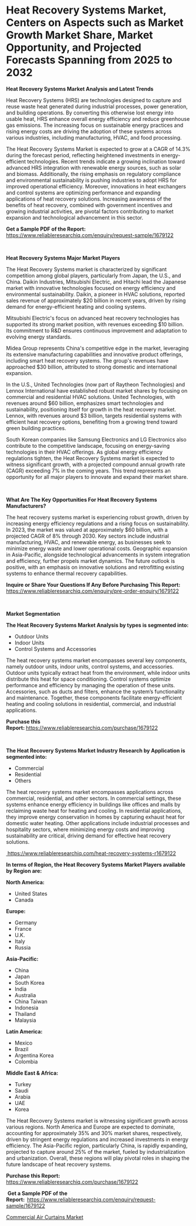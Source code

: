 <p><h1>Heat Recovery Systems Market, Centers on Aspects such as Market Growth Market Share, Market Opportunity, and Projected Forecasts Spanning from 2025 to 2032</h1></p><p><strong>Heat Recovery Systems Market Analysis and Latest Trends</strong></p>
<p><p>Heat Recovery Systems (HRS) are technologies designed to capture and reuse waste heat generated during industrial processes, power generation, and building operations. By converting this otherwise lost energy into usable heat, HRS enhance overall energy efficiency and reduce greenhouse gas emissions. The increasing focus on sustainable energy practices and rising energy costs are driving the adoption of these systems across various industries, including manufacturing, HVAC, and food processing.</p><p>The Heat Recovery Systems Market is expected to grow at a CAGR of 14.3% during the forecast period, reflecting heightened investments in energy-efficient technologies. Recent trends indicate a growing inclination toward advanced HRS integration with renewable energy sources, such as solar and biomass. Additionally, the rising emphasis on regulatory compliance and environmental sustainability is pushing industries to adopt HRS for improved operational efficiency. Moreover, innovations in heat exchangers and control systems are optimizing performance and expanding applications of heat recovery solutions. Increasing awareness of the benefits of heat recovery, combined with government incentives and growing industrial activities, are pivotal factors contributing to market expansion and technological advancement in this sector.</p></p>
<p><strong>Get a Sample PDF of the Report:&nbsp;</strong> <a href="https://www.reliableresearchiq.com/enquiry/request-sample/1679122?utm_campaign=2471&utm_medium=2&utm_source=Github&utm_content=ia&utm_term=22022025&utm_id=heat-recovery-systems">https://www.reliableresearchiq.com/enquiry/request-sample/1679122</a></p>
<p>&nbsp;</p>
<p><strong>Heat Recovery Systems Major Market Players</strong></p>
<p><p>The Heat Recovery Systems market is characterized by significant competition among global players, particularly from Japan, the U.S., and China. Daikin Industries, Mitsubishi Electric, and Hitachi lead the Japanese market with innovative technologies focused on energy efficiency and environmental sustainability. Daikin, a pioneer in HVAC solutions, reported sales revenue of approximately $20 billion in recent years, driven by rising demand for energy-efficient heating and cooling systems. </p><p>Mitsubishi Electric's focus on advanced heat recovery technologies has supported its strong market position, with revenues exceeding $10 billion. Its commitment to R&D ensures continuous improvement and adaptation to evolving energy standards.</p><p>Midea Group represents China's competitive edge in the market, leveraging its extensive manufacturing capabilities and innovative product offerings, including smart heat recovery systems. The group's revenues have approached $30 billion, attributed to strong domestic and international expansion.</p><p>In the U.S., United Technologies (now part of Raytheon Technologies) and Lennox International have established robust market shares by focusing on commercial and residential HVAC solutions. United Technologies, with revenues around $60 billion, emphasizes smart technologies and sustainability, positioning itself for growth in the heat recovery market. Lennox, with revenues around $3 billion, targets residential systems with efficient heat recovery options, benefiting from a growing trend toward green building practices.</p><p>South Korean companies like Samsung Electronics and LG Electronics also contribute to the competitive landscape, focusing on energy-saving technologies in their HVAC offerings. As global energy efficiency regulations tighten, the Heat Recovery Systems market is expected to witness significant growth, with a projected compound annual growth rate (CAGR) exceeding 7% in the coming years. This trend represents an opportunity for all major players to innovate and expand their market share.</p></p>
<p>&nbsp;</p>
<p><strong>What Are The Key Opportunities For Heat Recovery Systems Manufacturers?</strong></p>
<p><p>The heat recovery systems market is experiencing robust growth, driven by increasing energy efficiency regulations and a rising focus on sustainability. In 2023, the market was valued at approximately $60 billion, with a projected CAGR of 8% through 2030. Key sectors include industrial manufacturing, HVAC, and renewable energy, as businesses seek to minimize energy waste and lower operational costs. Geographic expansion in Asia-Pacific, alongside technological advancements in system integration and efficiency, further propels market dynamics. The future outlook is positive, with an emphasis on innovative solutions and retrofitting existing systems to enhance thermal recovery capabilities.</p></p>
<p><strong>Inquire or Share Your Questions If Any Before Purchasing This Report:</strong> <a href="https://www.reliableresearchiq.com/enquiry/pre-order-enquiry/1679122?utm_campaign=2471&utm_medium=2&utm_source=Github&utm_content=ia&utm_term=22022025&utm_id=heat-recovery-systems">https://www.reliableresearchiq.com/enquiry/pre-order-enquiry/1679122</a></p>
<p>&nbsp;</p>
<p><strong>Market Segmentation</strong></p>
<p><strong>The Heat Recovery Systems Market Analysis by types is segmented into:</strong></p>
<p><ul><li>Outdoor Units</li><li>Indoor Units</li><li>Control Systems and Accessories</li></ul></p>
<p><p>The heat recovery systems market encompasses several key components, namely outdoor units, indoor units, control systems, and accessories. Outdoor units typically extract heat from the environment, while indoor units distribute this heat for space conditioning. Control systems optimize performance and efficiency by managing the operation of these units. Accessories, such as ducts and filters, enhance the system’s functionality and maintenance. Together, these components facilitate energy-efficient heating and cooling solutions in residential, commercial, and industrial applications.</p></p>
<p><strong>Purchase this Report:&nbsp;</strong><a href="https://www.reliableresearchiq.com/purchase/1679122?utm_campaign=2471&utm_medium=2&utm_source=Github&utm_content=ia&utm_term=22022025&utm_id=heat-recovery-systems">https://www.reliableresearchiq.com/purchase/1679122</a></p>
<p>&nbsp;</p>
<p><strong>The Heat Recovery Systems Market Industry Research by Application is segmented into:</strong></p>
<p><ul><li>Commercial</li><li>Residential</li><li>Others</li></ul></p>
<p><p>The heat recovery systems market encompasses applications across commercial, residential, and other sectors. In commercial settings, these systems enhance energy efficiency in buildings like offices and malls by reclaiming waste heat for heating and cooling. In residential applications, they improve energy conservation in homes by capturing exhaust heat for domestic water heating. Other applications include industrial processes and hospitality sectors, where minimizing energy costs and improving sustainability are critical, driving demand for effective heat recovery solutions.</p></p>
<p><a href="https://www.reliableresearchiq.com/heat-recovery-systems-r1679122?utm_campaign=2471&utm_medium=2&utm_source=Github&utm_content=ia&utm_term=22022025&utm_id=heat-recovery-systems">&nbsp;https://www.reliableresearchiq.com/heat-recovery-systems-r1679122</a></p>
<p><strong>In terms of Region, the Heat Recovery Systems Market Players available by Region are:</strong></p>
<p>
    <p> <strong> North America: </strong>
        <ul>
            <li>United States</li>
            <li>Canada</li>
        </ul>
        </p> 
    <p> <strong> Europe: </strong>
        <ul>
            <li>Germany</li>
            <li>France</li>
            <li>U.K.</li>
            <li>Italy</li>
            <li>Russia</li>
        </ul>
        </p> 
    <p> <strong> Asia-Pacific: </strong>
        <ul>
            <li>China</li>
            <li>Japan</li>
            <li>South Korea</li>
            <li>India</li>
            <li>Australia</li>
            <li>China Taiwan</li>
            <li>Indonesia</li>
            <li>Thailand</li>
            <li>Malaysia</li>
        </ul>
        </p> 
    <p> <strong> Latin America: </strong>
        <ul>
            <li>Mexico</li>
            <li>Brazil</li>
            <li>Argentina Korea</li>
            <li>Colombia</li>
        </ul>
        </p> 
    <p> <strong> Middle East & Africa: </strong>
        <ul>
            <li>Turkey</li>
            <li>Saudi</li>
            <li>Arabia</li>
            <li>UAE</li>
            <li>Korea</li>
        </ul>
    </p>
    </p>
<p><p>The Heat Recovery Systems market is witnessing significant growth across various regions. North America and Europe are expected to dominate, accounting for approximately 35% and 30% market shares, respectively, driven by stringent energy regulations and increased investments in energy efficiency. The Asia-Pacific region, particularly China, is rapidly expanding, projected to capture around 25% of the market, fueled by industrialization and urbanization. Overall, these regions will play pivotal roles in shaping the future landscape of heat recovery systems.</p></p>
<p><strong>Purchase this Report: </strong><a href="https://www.reliableresearchiq.com/purchase/1679122?utm_campaign=2471&utm_medium=2&utm_source=Github&utm_content=ia&utm_term=22022025&utm_id=heat-recovery-systems">https://www.reliableresearchiq.com/purchase/1679122</a></p>
<p>&nbsp;<strong>Get a Sample PDF of the Report:&nbsp;&nbsp;</strong><a href="https://www.reliableresearchiq.com/enquiry/request-sample/1679122?utm_campaign=2471&utm_medium=2&utm_source=Github&utm_content=ia&utm_term=22022025&utm_id=heat-recovery-systems">https://www.reliableresearchiq.com/enquiry/request-sample/1679122</a></p>
<p><strong></strong></p>
<p><p><a href="https://github.com/raffadongraffadong/Market-Research-Report-List-1/blob/main/commercial-air-curtains-market.md?utm_campaign=2471&utm_medium=2&utm_source=Github&utm_content=ia&utm_term=22022025&utm_id=heat-recovery-systems">Commercial Air Curtains Market</a></p></p>